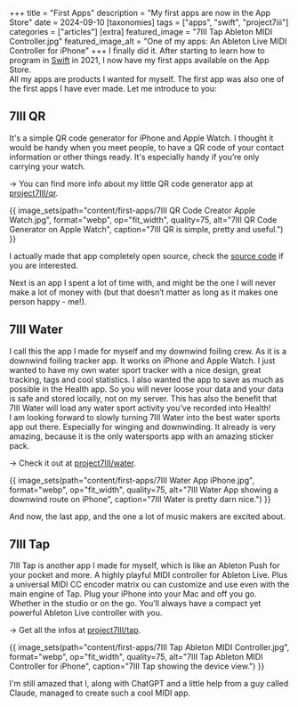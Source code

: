 +++
title = "First Apps"
description = "My first apps are now in the App Store"
date = 2024-09-10
[taxonomies]
tags = ["apps", "swift", "project7iii"]
categories = ["articles"]
[extra]
featured_image = "7III Tap Ableton MIDI Controller.jpg"
featured_image_alt = "One of my apps: An Ableton Live MIDI Controller for iPhone"
+++
I finally did it. After starting to learn how to program in [Swift](https://www.swift.org) in 2021, I now have my first apps available on the App Store.  
All my apps are products I wanted for myself. The first app was also one of the first apps I have ever made. Let me introduce to you:

## 7III QR
It's a simple QR code generator for iPhone and Apple Watch. I thought it would be handy when you meet people, to have a QR code of your contact information or other things ready. It's especially handy if you’re only carrying your watch.

→ You can find more info about my little QR code generator app at [project7III/qr](https://project7iii.com/qr).

{{ image_sets(path="content/first-apps/7III QR Code Creator Apple Watch.jpg", format="webp", op="fit_width", quality=75, alt="7III QR Code Generator on Apple Watch", caption="7III QR is simple, pretty and useful.") }}

I actually made that app completely open source, check the [source code](https://github.com/nilsmango/QRCoder) if you are interested.

Next is an app I spent a lot of time with, and might be the one I will never make a lot of money with (but that doesn’t matter as long as it makes one person happy - me!).

## 7III Water
I call this the app I made for myself and my downwind foiling crew. As it is a downwind foiling tracker app. It works on iPhone and Apple Watch. I just wanted to have my own water sport tracker with a nice design, great tracking, tags and cool statistics. I also wanted the app to save as much as possible in the Health app. So you will never loose your data and your data is safe and stored locally, not on my server. This has also the benefit that 7III Water will load any water sport activity you’ve recorded into Health!    
I am looking forward to slowly turning 7III Water into the best water sports app out there. Especially for winging and downwinding. It already is very amazing, because it is the only watersports app with an amazing sticker pack.

→ Check it out at [project7III/water](https://project7iii.com/water).

{{ image_sets(path="content/first-apps/7III Water App iPhone.jpg", format="webp", op="fit_width", quality=75, alt="7III Water App showing a downwind route on iPhone", caption="7III Water is pretty darn nice.") }}

And now, the last app, and the one a lot of music makers are excited about.

## 7III Tap
7III Tap is another app I made for myself, which is like an Ableton Push for your pocket and more. A highly playful MIDI controller for Ableton Live. Plus a universal MIDI CC encoder matrix ou can customize and use even with the main engine of Tap. Plug your iPhone into your Mac and off you go. Whether in the studio or on the go. You’ll always have a compact yet powerful Ableton Live controller with you.

→ Get all the infos at [project7III/tap](https://project7iii.com/tap).

{{ image_sets(path="content/first-apps/7III Tap Ableton MIDI Controller.jpg", format="webp", op="fit_width", quality=75, alt="7III Tap Ableton MIDI Controller for iPhone", caption="7III Tap showing the device view.") }}

I'm still amazed that I, along with ChatGPT and a little help from a guy called Claude, managed to create such a cool MIDI app.